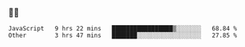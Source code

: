 ### 👨‍💻

<!--START_SECTION:waka-->

```text
JavaScript   9 hrs 22 mins   █████████████████▒░░░░░░░   68.84 %
Other        3 hrs 47 mins   ███████░░░░░░░░░░░░░░░░░░   27.85 %
```

<!--END_SECTION:waka-->
